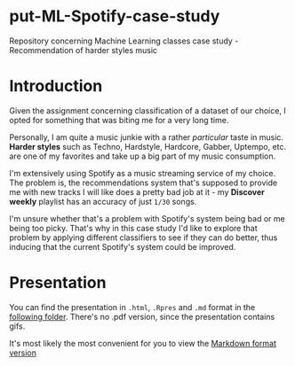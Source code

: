 # put-ML-Spotify-case-study

Repository concerning Machine Learning classes case study - Recommendation of harder styles music

# Introduction

Given the assignment concerning classification of a dataset of our choice, I opted for something that was biting me for a very long time. 

Personally, I am quite a music junkie with a rather *particular* taste in music. **Harder styles** such as Techno, Hardstyle, Hardcore, Gabber, Uptempo, etc. are one of my favorites and take up a big part of my music consumption.

I'm extensively using Spotify as a music streaming service of my choice. The problem is, the recommendations system that's supposed to provide me with new tracks I will like does a pretty bad job at it - my **Discover weekly** playlist has an accuracy of just `1/30` songs.

I'm unsure whether that's a problem with Spotify's system being bad or me being too picky. That's why in this case study I'd like to explore that problem by applying different classifiers to see if they can do better, thus inducing that the current Spotify's system could be improved.

# Presentation
You can find the presentation in `.html`, `.Rpres` and `.md` format in the [following folder](https://github.com/bujowskis/put-ML-Spotify-case-study/tree/main/presentation). There's no .pdf version, since the presentation contains gifs.

It's most likely the most convenient for you to view the [Markdown format version](https://github.com/bujowskis/put-ML-Spotify-case-study/blob/main/presentation/cs-presentation.md)
